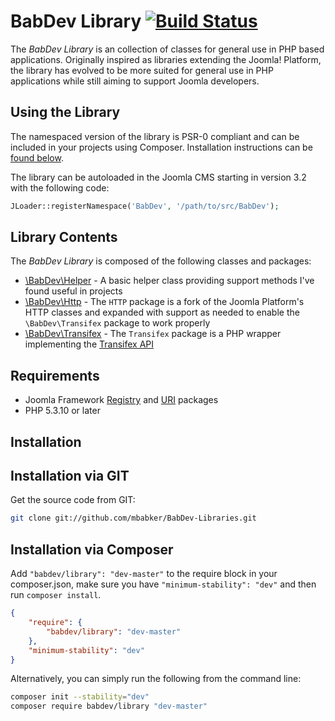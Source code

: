BabDev Library [![Build Status](https://travis-ci.org/mbabker/BabDev-Libraries.png?branch=master)](https://travis-ci.org/mbabker/BabDev-Libraries)
===============

The *BabDev Library* is an collection of classes for general use in PHP based applications.  Originally inspired as libraries extending the Joomla! Platform, the library has evolved to be more suited for general use in PHP applications while still aiming to support Joomla developers.

Using the Library
------------
The namespaced version of the library is PSR-0 compliant and can be included in your projects using Composer.  Installation instructions can be [found below](#installation-via-git).

The library can be autoloaded in the Joomla CMS starting in version 3.2 with the following code:

```php
JLoader::registerNamespace('BabDev', '/path/to/src/BabDev');
```

Library Contents
------------
The *BabDev Library* is composed of the following classes and packages:

- [\BabDev\Helper](/src/BabDev/Helper.php) - A basic helper class providing support methods I've found useful in projects
- [\BabDev\Http](/src/BabDev/Http) - The `HTTP` package is a fork of the Joomla Platform's HTTP classes and expanded with support as needed to enable the `\BabDev\Transifex` package to work properly
- [\BabDev\Transifex](/src/BabDev/Transifex) - The `Transifex` package is a PHP wrapper implementing the [Transifex API](http://support.transifex.com/customer/portal/topics/440186-api/articles)

Requirements
------------

* Joomla Framework [Registry](https://github.com/joomla/joomla-framework-registry) and [URI](https://github.com/joomla/joomla-framework-uri) packages
* PHP 5.3.10 or later


Installation
------------

## Installation via GIT

Get the source code from GIT:

```sh
git clone git://github.com/mbabker/BabDev-Libraries.git
```

## Installation via Composer

Add `"babdev/library": "dev-master"` to the require block in your composer.json, make sure you have `"minimum-stability": "dev"` and then run `composer install`.

```json
{
	"require": {
		"babdev/library": "dev-master"
	},
	"minimum-stability": "dev"
}
```

Alternatively, you can simply run the following from the command line:

```sh
composer init --stability="dev"
composer require babdev/library "dev-master"
```
